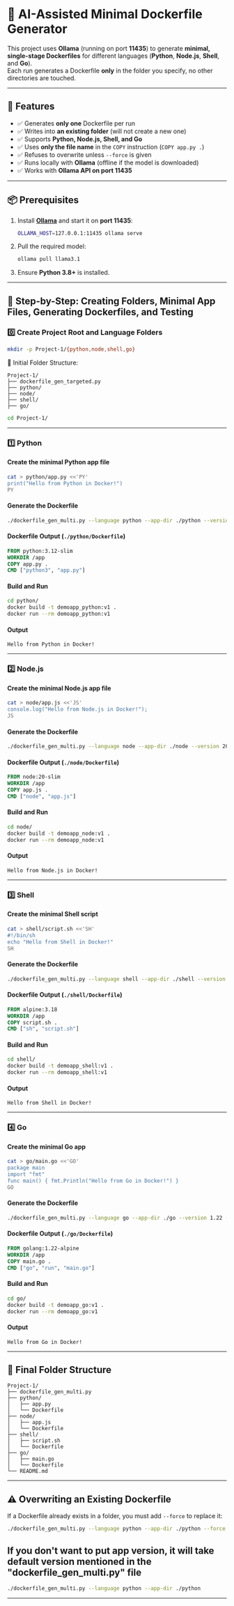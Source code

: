 # 🐳 AI-Assisted Minimal Dockerfile Generator

This project uses **Ollama** (running on port **11435**) to generate **minimal, single-stage Dockerfiles** for different languages (**Python**, **Node.js**, **Shell**, and **Go**).  
Each run generates a Dockerfile **only** in the folder you specify, no other directories are touched.

---

## 🚀 Features
- ✅ Generates **only one** Dockerfile per run  
- ✅ Writes into **an existing folder** (will not create a new one)  
- ✅ Supports **Python, Node.js, Shell, and Go**  
- ✅ Uses **only the file name** in the `COPY` instruction (`COPY app.py .`)  
- ✅ Refuses to overwrite unless `--force` is given  
- ✅ Runs locally with **Ollama** (offline if the model is downloaded)  
- ✅ Works with **Ollama API on port 11435**  

---

## 📦 Prerequisites
1. Install **[Ollama](https://ollama.com/download)** and start it on **port 11435**:
   ```bash
   OLLAMA_HOST=127.0.0.1:11435 ollama serve
   ```
2. Pull the required model:
   ```bash
   ollama pull llama3.1
   ```
3. Ensure **Python 3.8+** is installed.

---

## 📂 Step-by-Step: Creating Folders, Minimal App Files, Generating Dockerfiles, and Testing

### 0️⃣ Create Project Root and Language Folders
```bash
mkdir -p Project-1/{python,node,shell,go}
```

📂 Initial Folder Structure:
```
Project-1/
├── dockerfile_gen_targeted.py
├── python/
├── node/
├── shell/
├── go/
```
```bash
cd Project-1/
```
---

### 1️⃣ Python

#### Create the minimal Python app file
```bash
cat > python/app.py <<'PY'
print("Hello from Python in Docker!")
PY
```

#### Generate the Dockerfile
```bash
./dockerfile_gen_multi.py --language python --app-dir ./python --version 3.12 --filename python/app.py
```

#### Dockerfile Output (`./python/Dockerfile`)
```dockerfile
FROM python:3.12-slim
WORKDIR /app
COPY app.py .
CMD ["python3", "app.py"]
```

#### Build and Run
```bash
cd python/
docker build -t demoapp_python:v1 .
docker run --rm demoapp_python:v1
```

#### Output
```
Hello from Python in Docker!
```

---

### 2️⃣ Node.js

#### Create the minimal Node.js app file
```bash
cat > node/app.js <<'JS'
console.log("Hello from Node.js in Docker!");
JS
```

#### Generate the Dockerfile
```bash
./dockerfile_gen_multi.py --language node --app-dir ./node --version 20 --filename node/app.js
```

#### Dockerfile Output (`./node/Dockerfile`)
```dockerfile
FROM node:20-slim
WORKDIR /app
COPY app.js .
CMD ["node", "app.js"]
```

#### Build and Run
```bash
cd node/
docker build -t demoapp_node:v1 .
docker run --rm demoapp_node:v1
```

#### Output
```
Hello from Node.js in Docker!
```

---

### 3️⃣ Shell

#### Create the minimal Shell script
```bash
cat > shell/script.sh <<'SH'
#!/bin/sh
echo "Hello from Shell in Docker!"
SH
```

#### Generate the Dockerfile
```bash
./dockerfile_gen_multi.py --language shell --app-dir ./shell --version 3.18 --filename shell/script.sh
```

#### Dockerfile Output (`./shell/Dockerfile`)
```dockerfile
FROM alpine:3.18
WORKDIR /app
COPY script.sh .
CMD ["sh", "script.sh"]
```

#### Build and Run
```bash
cd shell/
docker build -t demoapp_shell:v1 .
docker run --rm demoapp_shell:v1
```

#### Output
```
Hello from Shell in Docker!
```

---

### 4️⃣ Go

#### Create the minimal Go app
```bash
cat > go/main.go <<'GO'
package main
import "fmt"
func main() { fmt.Println("Hello from Go in Docker!") }
GO
```

#### Generate the Dockerfile
```bash
./dockerfile_gen_multi.py --language go --app-dir ./go --version 1.22 --filename go/main.go
```

#### Dockerfile Output (`./go/Dockerfile`)
```dockerfile
FROM golang:1.22-alpine
WORKDIR /app
COPY main.go .
CMD ["go", "run", "main.go"]
```

#### Build and Run
```bash
cd go/
docker build -t demoapp_go:v1 .
docker run --rm demoapp_go:v1
```

#### Output
```
Hello from Go in Docker!
```

---

## 📂 Final Folder Structure

```
Project-1/
├── dockerfile_gen_multi.py
├── python/
│   ├── app.py
│   └── Dockerfile
├── node/
│   ├── app.js
│   └── Dockerfile
├── shell/
│   ├── script.sh
│   └── Dockerfile
├── go/
│   ├── main.go
│   └── Dockerfile
└── README.md
```

---

## ⚠ Overwriting an Existing Dockerfile
If a Dockerfile already exists in a folder, you must add `--force` to replace it:
```bash
./dockerfile_gen_multi.py --language python --app-dir ./python --force
```

## If you don't want to put app version, it will take default version mentioned in the "dockerfile_gen_multi.py" file
```bash
./dockerfile_gen_multi.py --language python --app-dir ./python
```

---
